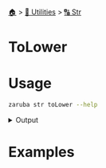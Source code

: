 <!--startTocHeader-->
[🏠](../../README.md) > [🔧 Utilities](../README.md) > [🔠 Str](README.md)
# ToLower
<!--endTocHeader-->

# Usage

<!--startCode-->
```bash
zaruba str toLower --help
```
 
<details>
<summary>Output</summary>
 
```````
Turn string into lower case

Usage:
  zaruba str toLower <string> [flags]

Flags:
  -h, --help   help for toLower
```````
</details>
<!--endCode-->

# Examples



<!--startTocSubtopic-->

<!--endTocSubtopic-->